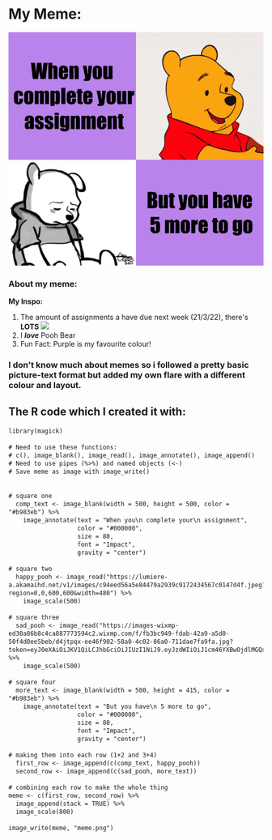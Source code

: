 # My Meme:

![](meme.png)

### About my meme:
**My Inspo:**
1. The amount of assignments a have due next week (21/3/22), there's **LOTS** ![](https://encrypted-tbn0.gstatic.com/images?q=tbn:ANd9GcSL3YPLRzFS6ny5hQe76dcLxJcllTEzMBevpw&usqp=CAU)
2. I ***love*** Pooh Bear
3. Fun Fact: Purple is my favourite colour!

### I don't know much about memes so i followed a pretty basic picture-text format but added my own flare with a different colour and layout.

## The R code which I created it with:

```{r}
library(magick)

# Need to use these functions:
# c(), image_blank(), image_read(), image_annotate(), image_append()
# Need to use pipes (%>%) and named objects (<-)
# Save meme as image with image_write()


# square one
  comp_text <- image_blank(width = 500, height = 500, color = "#b983eb") %>%
    image_annotate(text = "When you\n complete your\n assignment", 
                   color = "#000000", 
                   size = 80,
                   font = "Impact",
                   gravity = "center")

# square two
  happy_pooh <- image_read("https://lumiere-a.akamaihd.net/v1/images/c94eed56a5e84479a2939c9172434567c0147d4f.jpeg?region=0,0,600,600&width=480") %>%
    image_scale(500)

# square three
  sad_pooh <- image_read("https://images-wixmp-ed30a86b8c4ca887773594c2.wixmp.com/f/fb3bc949-fdab-42a9-a5d0-50f4d0ee5beb/d4jtpqx-ee46f902-58a0-4c02-86a0-711dae7fa9fa.jpg?token=eyJ0eXAiOiJKV1QiLCJhbGciOiJIUzI1NiJ9.eyJzdWIiOiJ1cm46YXBwOjdlMGQxODg5ODIyNjQzNzNhNWYwZDQxNWVhMGQyNmUwIiwiaXNzIjoidXJuOmFwcDo3ZTBkMTg4OTgyMjY0MzczYTVmMGQ0MTVlYTBkMjZlMCIsIm9iaiI6W1t7InBhdGgiOiJcL2ZcL2ZiM2JjOTQ5LWZkYWItNDJhOS1hNWQwLTUwZjRkMGVlNWJlYlwvZDRqdHBxeC1lZTQ2ZjkwMi01OGEwLTRjMDItODZhMC03MTFkYWU3ZmE5ZmEuanBnIn1dXSwiYXVkIjpbInVybjpzZXJ2aWNlOmZpbGUuZG93bmxvYWQiXX0.Bwcd0ZakzEZWBopo9XOrY1fAK2bPTlrTQaVMq3MniSI") %>%
    image_scale(500)

# square four
  more_text <- image_blank(width = 500, height = 415, color = "#b983eb") %>%
    image_annotate(text = "But you have\n 5 more to go", 
                   color = "#000000", 
                   size = 80,
                   font = "Impact",
                   gravity = "center")

# making them into each row (1+2 and 3+4)
  first_row <- image_append(c(comp_text, happy_pooh))
  second_row <- image_append(c(sad_pooh, more_text))

# combining each row to make the whole thing
meme <- c(first_row, second_row) %>%
  image_append(stack = TRUE) %>%
  image_scale(800)
  
image_write(meme, "meme.png")
```
